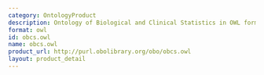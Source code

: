 ```yaml
---
category: OntologyProduct
description: Ontology of Biological and Clinical Statistics in OWL format
format: owl
id: obcs.owl
name: obcs.owl
product_url: http://purl.obolibrary.org/obo/obcs.owl
layout: product_detail
---
```

